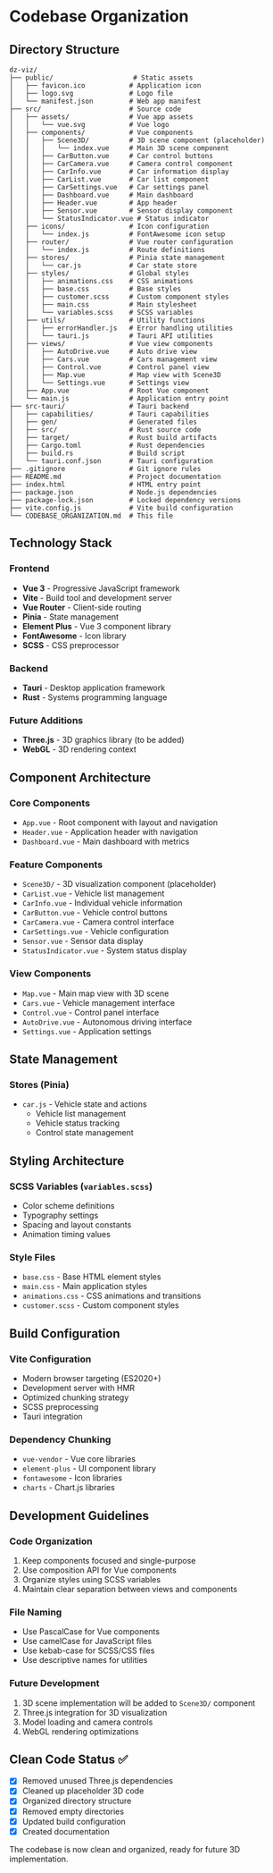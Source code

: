 # Codebase Organization

## Directory Structure

```
dz-viz/
├── public/                    # Static assets
│   ├── favicon.ico           # Application icon
│   ├── logo.svg              # Logo file
│   └── manifest.json         # Web app manifest
├── src/                      # Source code
│   ├── assets/               # Vue app assets
│   │   └── vue.svg           # Vue logo
│   ├── components/           # Vue components
│   │   ├── Scene3D/          # 3D scene component (placeholder)
│   │   │   └── index.vue     # Main 3D scene component
│   │   ├── CarButton.vue     # Car control buttons
│   │   ├── CarCamera.vue     # Camera control component
│   │   ├── CarInfo.vue       # Car information display
│   │   ├── CarList.vue       # Car list component
│   │   ├── CarSettings.vue   # Car settings panel
│   │   ├── Dashboard.vue     # Main dashboard
│   │   ├── Header.vue        # App header
│   │   ├── Sensor.vue        # Sensor display component
│   │   └── StatusIndicator.vue # Status indicator
│   ├── icons/                # Icon configuration
│   │   └── index.js          # FontAwesome icon setup
│   ├── router/               # Vue router configuration
│   │   └── index.js          # Route definitions
│   ├── stores/               # Pinia state management
│   │   └── car.js            # Car state store
│   ├── styles/               # Global styles
│   │   ├── animations.css    # CSS animations
│   │   ├── base.css          # Base styles
│   │   ├── customer.scss     # Custom component styles
│   │   ├── main.css          # Main stylesheet
│   │   └── variables.scss    # SCSS variables
│   ├── utils/                # Utility functions
│   │   ├── errorHandler.js   # Error handling utilities
│   │   └── tauri.js          # Tauri API utilities
│   ├── views/                # Vue view components
│   │   ├── AutoDrive.vue     # Auto drive view
│   │   ├── Cars.vue          # Cars management view
│   │   ├── Control.vue       # Control panel view
│   │   ├── Map.vue           # Map view with Scene3D
│   │   └── Settings.vue      # Settings view
│   ├── App.vue               # Root Vue component
│   └── main.js               # Application entry point
├── src-tauri/                # Tauri backend
│   ├── capabilities/         # Tauri capabilities
│   ├── gen/                  # Generated files
│   ├── src/                  # Rust source code
│   ├── target/               # Rust build artifacts
│   ├── Cargo.toml            # Rust dependencies
│   ├── build.rs              # Build script
│   └── tauri.conf.json       # Tauri configuration
├── .gitignore                # Git ignore rules
├── README.md                 # Project documentation
├── index.html                # HTML entry point
├── package.json              # Node.js dependencies
├── package-lock.json         # Locked dependency versions
├── vite.config.js            # Vite build configuration
└── CODEBASE_ORGANIZATION.md  # This file
```

## Technology Stack

### Frontend
- **Vue 3** - Progressive JavaScript framework
- **Vite** - Build tool and development server
- **Vue Router** - Client-side routing
- **Pinia** - State management
- **Element Plus** - Vue 3 component library
- **FontAwesome** - Icon library
- **SCSS** - CSS preprocessor

### Backend
- **Tauri** - Desktop application framework
- **Rust** - Systems programming language

### Future Additions
- **Three.js** - 3D graphics library (to be added)
- **WebGL** - 3D rendering context

## Component Architecture

### Core Components
- `App.vue` - Root component with layout and navigation
- `Header.vue` - Application header with navigation
- `Dashboard.vue` - Main dashboard with metrics

### Feature Components
- `Scene3D/` - 3D visualization component (placeholder)
- `CarList.vue` - Vehicle list management
- `CarInfo.vue` - Individual vehicle information
- `CarButton.vue` - Vehicle control buttons
- `CarCamera.vue` - Camera control interface
- `CarSettings.vue` - Vehicle configuration
- `Sensor.vue` - Sensor data display
- `StatusIndicator.vue` - System status display

### View Components
- `Map.vue` - Main map view with 3D scene
- `Cars.vue` - Vehicle management interface
- `Control.vue` - Control panel interface
- `AutoDrive.vue` - Autonomous driving interface
- `Settings.vue` - Application settings

## State Management

### Stores (Pinia)
- `car.js` - Vehicle state and actions
  - Vehicle list management
  - Vehicle status tracking
  - Control state management

## Styling Architecture

### SCSS Variables (`variables.scss`)
- Color scheme definitions
- Typography settings
- Spacing and layout constants
- Animation timing values

### Style Files
- `base.css` - Base HTML element styles
- `main.css` - Main application styles
- `animations.css` - CSS animations and transitions
- `customer.scss` - Custom component styles

## Build Configuration

### Vite Configuration
- Modern browser targeting (ES2020+)
- Development server with HMR
- Optimized chunking strategy
- SCSS preprocessing
- Tauri integration

### Dependency Chunking
- `vue-vendor` - Vue core libraries
- `element-plus` - UI component library
- `fontawesome` - Icon libraries
- `charts` - Chart.js libraries

## Development Guidelines

### Code Organization
1. Keep components focused and single-purpose
2. Use composition API for Vue components
3. Organize styles using SCSS variables
4. Maintain clear separation between views and components

### File Naming
- Use PascalCase for Vue components
- Use camelCase for JavaScript files
- Use kebab-case for SCSS/CSS files
- Use descriptive names for utilities

### Future Development
1. 3D scene implementation will be added to `Scene3D/` component
2. Three.js integration for 3D visualization
3. Model loading and camera controls
4. WebGL rendering optimizations

## Clean Code Status ✅

- [x] Removed unused Three.js dependencies
- [x] Cleaned up placeholder 3D code
- [x] Organized directory structure
- [x] Removed empty directories
- [x] Updated build configuration
- [x] Created documentation

The codebase is now clean and organized, ready for future 3D implementation.